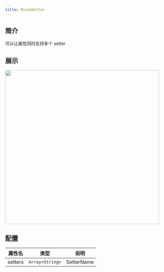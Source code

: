 ```yaml
---
title: MixedSetter
---
```


## 简介

可以让属性同时支持多个 setter

## 展示

<img src="https://img.alicdn.com/imgextra/i4/O1CN01zlCJu21iBLBnxmIn2_!!6000000004374-2-tps-1552-480.png" width="500"/>

## 配置

| **属性名** | **类型**        | **说明**   |
| ---------- | --------------- | ---------- |
| setters    | `Array<String>` | SetterName |
